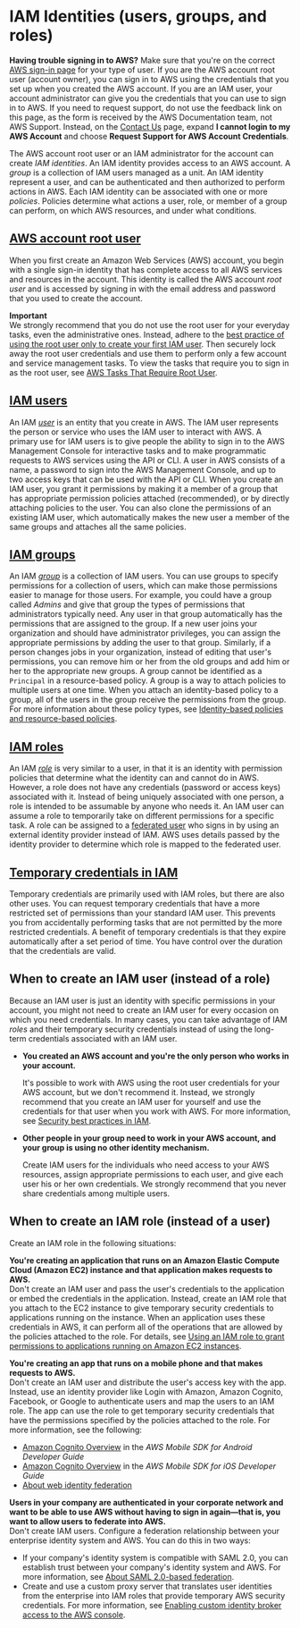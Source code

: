 # IAM Identities \(users, groups, and roles\)<a name="id"></a>

**Having trouble signing in to AWS?** Make sure that you're on the correct [AWS sign\-in page](console.md) for your type of user\. If you are the AWS account root user \(account owner\), you can sign in to AWS using the credentials that you set up when you created the AWS account\. If you are an IAM user, your account administrator can give you the credentials that you can use to sign in to AWS\. If you need to request support, do not use the feedback link on this page, as the form is received by the AWS Documentation team, not AWS Support\. Instead, on the [Contact Us](http://aws.amazon.com/contact-us/) page, expand **I cannot login to my AWS Account** and choose **Request Support for AWS Account Credentials**\.

The AWS account root user or an IAM administrator for the account can create *IAM identities*\. An IAM identity provides access to an AWS account\. A *group* is a collection of IAM users managed as a unit\. An IAM identity represent a user, and can be authenticated and then authorized to perform actions in AWS\. Each IAM identity can be associated with one or more *policies*\. Policies determine what actions a user, role, or member of a group can perform, on which AWS resources, and under what conditions\.

## [AWS account root user](id_root-user.md)<a name="id_root"></a>

When you first create an Amazon Web Services \(AWS\) account, you begin with a single sign\-in identity that has complete access to all AWS services and resources in the account\. This identity is called the AWS account *root user* and is accessed by signing in with the email address and password that you used to create the account\.

**Important**  
We strongly recommend that you do not use the root user for your everyday tasks, even the administrative ones\. Instead, adhere to the [best practice of using the root user only to create your first IAM user](https://docs.aws.amazon.com/IAM/latest/UserGuide/best-practices.html#create-iam-users)\. Then securely lock away the root user credentials and use them to perform only a few account and service management tasks\. To view the tasks that require you to sign in as the root user, see [AWS Tasks That Require Root User](https://docs.aws.amazon.com/general/latest/gr/aws_tasks-that-require-root.html)\.

## [IAM users](id_users.md)<a name="id_iam-users"></a>

An IAM [*user*](id_users.md) is an entity that you create in AWS\. The IAM user represents the person or service who uses the IAM user to interact with AWS\. A primary use for IAM users is to give people the ability to sign in to the AWS Management Console for interactive tasks and to make programmatic requests to AWS services using the API or CLI\. A user in AWS consists of a name, a password to sign into the AWS Management Console, and up to two access keys that can be used with the API or CLI\. When you create an IAM user, you grant it permissions by making it a member of a group that has appropriate permission policies attached \(recommended\), or by directly attaching policies to the user\. You can also clone the permissions of an existing IAM user, which automatically makes the new user a member of the same groups and attaches all the same policies\.

## [IAM groups](id_groups.md)<a name="id_iam-groups"></a>

An IAM [*group*](id_groups.md) is a collection of IAM users\. You can use groups to specify permissions for a collection of users, which can make those permissions easier to manage for those users\. For example, you could have a group called *Admins* and give that group the types of permissions that administrators typically need\. Any user in that group automatically has the permissions that are assigned to the group\. If a new user joins your organization and should have administrator privileges, you can assign the appropriate permissions by adding the user to that group\. Similarly, if a person changes jobs in your organization, instead of editing that user's permissions, you can remove him or her from the old groups and add him or her to the appropriate new groups\. A group cannot be identified as a `Principal` in a resource\-based policy\. A group is a way to attach policies to multiple users at one time\. When you attach an identity\-based policy to a group, all of the users in the group receive the permissions from the group\. For more information about these policy types, see [Identity\-based policies and resource\-based policies](access_policies_identity-vs-resource.md)\.

## [IAM roles](id_roles.md)<a name="id_iam-roles"></a>

An IAM [*role*](id_roles.md) is very similar to a user, in that it is an identity with permission policies that determine what the identity can and cannot do in AWS\. However, a role does not have any credentials \(password or access keys\) associated with it\. Instead of being uniquely associated with one person, a role is intended to be assumable by anyone who needs it\. An IAM user can assume a role to temporarily take on different permissions for a specific task\. A role can be assigned to a [federated user](id_roles_providers.md) who signs in by using an external identity provider instead of IAM\. AWS uses details passed by the identity provider to determine which role is mapped to the federated user\.

## [Temporary credentials in IAM](id_credentials_temp.md)<a name="id_temp-creds"></a>

Temporary credentials are primarily used with IAM roles, but there are also other uses\. You can request temporary credentials that have a more restricted set of permissions than your standard IAM user\. This prevents you from accidentally performing tasks that are not permitted by the more restricted credentials\. A benefit of temporary credentials is that they expire automatically after a set period of time\. You have control over the duration that the credentials are valid\.

## When to create an IAM user \(instead of a role\)<a name="id_which-to-choose"></a>

Because an IAM user is just an identity with specific permissions in your account, you might not need to create an IAM user for every occasion on which you need credentials\. In many cases, you can take advantage of IAM *roles* and their temporary security credentials instead of using the long\-term credentials associated with an IAM user\. 
+ **You created an AWS account and you're the only person who works in your account\.**

  It's possible to work with AWS using the root user credentials for your AWS account, but we don't recommend it\. Instead, we strongly recommend that you create an IAM user for yourself and use the credentials for that user when you work with AWS\. For more information, see [Security best practices in IAM](best-practices.md)\.
+ **Other people in your group need to work in your AWS account, and your group is using no other identity mechanism\.**

  Create IAM users for the individuals who need access to your AWS resources, assign appropriate permissions to each user, and give each user his or her own credentials\. We strongly recommend that you never share credentials among multiple users\. 

## When to create an IAM role \(instead of a user\)<a name="id_which-to-choose_role"></a>

Create an IAM role in the following situations:

**You're creating an application that runs on an Amazon Elastic Compute Cloud \(Amazon EC2\) instance and that application makes requests to AWS\.**  
Don't create an IAM user and pass the user's credentials to the application or embed the credentials in the application\. Instead, create an IAM role that you attach to the EC2 instance to give temporary security credentials to applications running on the instance\. When an application uses these credentials in AWS, it can perform all of the operations that are allowed by the policies attached to the role\. For details, see [Using an IAM role to grant permissions to applications running on Amazon EC2 instances](id_roles_use_switch-role-ec2.md)\.

**You're creating an app that runs on a mobile phone and that makes requests to AWS\.**  
Don't create an IAM user and distribute the user's access key with the app\. Instead, use an identity provider like Login with Amazon, Amazon Cognito, Facebook, or Google to authenticate users and map the users to an IAM role\. The app can use the role to get temporary security credentials that have the permissions specified by the policies attached to the role\. For more information, see the following:   
+ [Amazon Cognito Overview](https://docs.aws.amazon.com/mobile/sdkforandroid/developerguide/cognito-auth.html#d0e840) in the *AWS Mobile SDK for Android Developer Guide*
+ [Amazon Cognito Overview](https://docs.aws.amazon.com/mobile/sdkforios/developerguide/cognito-auth.html#d0e664) in the *AWS Mobile SDK for iOS Developer Guide*
+ [About web identity federation](id_roles_providers_oidc.md)

**Users in your company are authenticated in your corporate network and want to be able to use AWS without having to sign in again—that is, you want to allow users to federate into AWS\.**  
Don't create IAM users\. Configure a federation relationship between your enterprise identity system and AWS\. You can do this in two ways:   
+ If your company's identity system is compatible with SAML 2\.0, you can establish trust between your company's identity system and AWS\. For more information, see [About SAML 2\.0\-based federation](id_roles_providers_saml.md)\.
+ Create and use a custom proxy server that translates user identities from the enterprise into IAM roles that provide temporary AWS security credentials\. For more information, see [Enabling custom identity broker access to the AWS console](id_roles_providers_enable-console-custom-url.md)\.